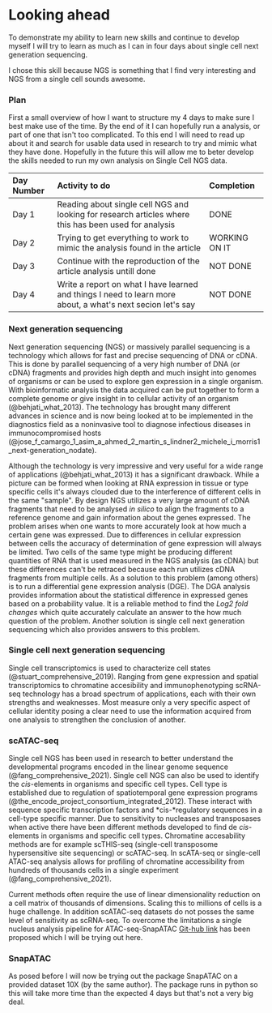 
# Looking ahead





To demonstrate my ability to learn new skills and continue to develop myself I will try to learn as much as I can in four days about single cell next generation sequencing. 

I chose this skill because NGS is something that I find very interesting and NGS from a single cell sounds awesome. 

### Plan

First a small overview of how I want to structure my 4 days to make sure I best make use of the time. By the end of it I can hopefully run a analysis, or part of one that isn't too complicated. To this end I will need to read up about it and search for usable data used in research to try and mimic what they have done. Hopefully in the future this will allow me to beter develop the skills needed to run my own analysis on Single Cell NGS data. 


|Day Number |Activity to do                                                                                              |Completion    |
|:----------|:-----------------------------------------------------------------------------------------------------------|:-------------|
|Day 1      |Reading about single cell NGS and looking for research articles where this has been used for analysis       |DONE          |
|Day 2      |Trying to get everything to work to mimic the analysis found in the article                                 |WORKING ON IT |
|Day 3      |Continue with the reproduction of the article analysis untill done                                          |NOT DONE      |
|Day 4      |Write a report on what I have learned and things I need to learn more about, a what's next secion let's say |NOT DONE      |

### Next generation sequencing

Next generation sequencing (NGS) or massively parallel sequencing is a technology which allows for fast and precise sequencing of DNA or cDNA. This is done by parallel sequencing of a very high number of DNA (or cDNA) fragments and provides high depth and much insight into genomes of organisms or can be used to explore gen expression in a single organism. With bioinformatic analysis the data acquired can be put together to form a complete genome or give insight in to cellular activity of an organism (@behjati_what_2013). The technology has brought many different advances in science and is now being looked at to be implemented in the diagnostics field as a noninvasive tool to diagnose infectious diseases in immunocompromised hosts (@jose_f_camargo_1_asim_a_ahmed_2_martin_s_lindner2_michele_i_morris1_next-generation_nodate).

Although the technology is very impressive and very useful for a wide range of applications (@behjati_what_2013) it has a significant drawback. While a picture can be formed when looking at RNA expression in tissue or type specific cells it's always clouded due to the interference of different cells in the same "sample". By design NGS utilizes a very large amount of cDNA fragments that need to be analysed *in silico*
 to align the fragments to a reference genome and gain information about the genes expressed. The problem arises when one wants to more accurately look at how much a certain gene was expressed. Due to differences in cellular expression between cells the accuracy of determination of gene expression will always be limited. Two cells of the same type might be producing different quantities of RNA that is used measured in the NGS analysis (as cDNA) but these differences can't be retraced because each run utilizes cDNA fragments from multiple cells. As a solution to this problem (among others) is to run a differential gene expression analysis (DGE). The DGA analysis provides information about the statistical difference in expressed genes based on a probability value. It is a reliable method to find the *Log2 fold changes* which quite accurately calculate an answer to the how much question of the problem. Another solution is single cell next generation sequencing which also provides answers to this problem. 
 
### Single cell next generation sequencing

Single cell transcriptomics is used to characterize cell states (@stuart_comprehensive_2019). Ranging from gene expression and spatial transcriptomics to chromatine accesibility and immunophenotyping scRNA-seq technology has a broad spectrum of applications, each with their own strengths and weaknesses. Most measure only a very specific aspect of cellular identity posing a clear need to use the information acquired from one analysis to strengthen the conclusion of another. 

### scATAC-seq

Single cell NGS has been used in research to better understand the developmental programs encoded in the linear genome sequence (@fang_comprehensive_2021). Single cell NGS can also be used to identify the *cis*-elements in organisms and specific cell types. Cell type is established due to regulation of spatiotemporal gene expression programs (@the_encode_project_consortium_integrated_2012). These interact with sequence specific transcription factors and *cis-*regulatory sequences in a cell-type specific manner. Due to sensitivity to nucleases and transposases when active there have been different methods developed to find de *cis*-elements in organisms and specific cell types. Chromatine accesability methods are for example scTHIS-seq (single-cell transposome hypersensitive site sequencing) or scATAC-seq. In scATA-seq or single-cell ATAC-seq analysis allows for profiling of chromatine accessibility from hundreds of thousands cells in a single experiment (@fang_comprehensive_2021). 
 
Current methods often require the use of linear dimensionality reduction on a cell matrix of thousands of dimensions. Scaling this to millions of cells is a huge challenge. In addition scATAC-seq datasets do not posses the same level of sensitivity as scRNA-seq. To overcome the limitations a single nucleus analysis pipeline for ATAC-seq-SnapATAC [Git-hub link](https://github.com/kaizhang/SnapATAC2) has been proposed which I will be trying out here.

### SnapATAC

As posed before I will now be trying out the package SnapATAC on a provided dataset 10X (by the same author). The package runs in python so this will take more time than the expected 4 days but that's not a very big deal. 

